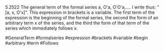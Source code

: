 5.2522 The general term of the formal series a, O'a, O'O'a,.... I write thus: "[a, x, O'x]". This expression in brackets is a variable. The first term of the expression is the beginning of the formal series, the second the form of an arbitrary term x of the series, and the third the form of that term of the series which immediately follows x.

#GeneralTerm #formalseries #expression #brackets #variable #begin #arbitrary #term #Follows 